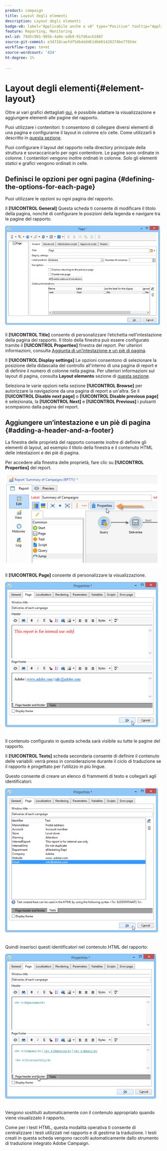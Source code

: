 ```yaml
---
product: campaign
title: Layout degli elementi
description: Layout degli elementi
badge-v8: label="Applicabile anche a v8" type="Positive" tooltip="Applicabile anche a Campaign v8"
feature: Reporting, Monitoring
exl-id: 79d5c901-905b-4a0e-adb9-91fd6acb186f
source-git-commit: e34718caefdf5db4ddd61db601420274be77054e
workflow-type: tm+mt
source-wordcount: '424'
ht-degree: 1%

---
```


# Layout degli elementi{#element-layout}



Oltre ai vari grafici dettagliati [qui](../../reporting/using/creating-a-chart.md#chart-types-and-variants), è possibile adattare la visualizzazione e aggiungere elementi alle pagine del rapporto.

Puoi utilizzare i contenitori: ti consentono di collegare diversi elementi di una pagina e configurarne il layout in colonne e/o celle. Come utilizzarli è descritto in [questa sezione](../../web/using/defining-web-forms-layout.md#creating-containers).

Puoi configurare il layout del rapporto nella directory principale della struttura e sovraccaricarlo per ogni contenitore. Le pagine sono ordinate in colonne. I contenitori vengono inoltre ordinati in colonne. Solo gli elementi statici e grafici vengono ordinati in celle.

## Definisci le opzioni per ogni pagina {#defining-the-options-for-each-page}

Puoi utilizzare le opzioni su ogni pagina del rapporto.

Il **[!UICONTROL General]** Questa scheda ti consente di modificare il titolo della pagina, nonché di configurare le posizioni della legenda e navigare tra le pagine del rapporto.

![](assets/s_ncs_advuser_report_wizard_022.png)

Il **[!UICONTROL Title]** consente di personalizzare l’etichetta nell’intestazione della pagina del rapporto. Il titolo della finestra può essere configurato tramite il **[!UICONTROL Properties]** finestra del report. Per ulteriori informazioni, consulta [Aggiunta di un’intestazione e un piè di pagina](#adding-a-header-and-a-footer).

Il **[!UICONTROL Display settings]** Le opzioni consentono di selezionare la posizione della didascalia del controllo all&#39;interno di una pagina di report e di definire il numero di colonne nella pagina. Per ulteriori informazioni sul layout di pagina, consulta **Layout elemento** sezione di [questa sezione](../../web/using/defining-web-forms-layout.md#positioning-the-fields-on-the-page).

Seleziona le varie opzioni nella sezione **[!UICONTROL Browse]** per autorizzare la navigazione da una pagina di report a un&#39;altra. Se il **[!UICONTROL Disable next page]** o **[!UICONTROL Disable previous page]** è selezionata, la **[!UICONTROL Next]** e **[!UICONTROL Previous]** i pulsanti scompaiono dalla pagina del report.

## Aggiungere un’intestazione e un piè di pagina {#adding-a-header-and-a-footer}

La finestra delle proprietà del rapporto consente inoltre di definire gli elementi di layout, ad esempio il titolo della finestra e il contenuto HTML delle intestazioni e dei piè di pagina.

Per accedere alla finestra delle proprietà, fare clic su **[!UICONTROL Properties]** del report.

![](assets/reporting_properties.png)

Il **[!UICONTROL Page]** consente di personalizzare la visualizzazione.

![](assets/s_ncs_advuser_report_properties_04.png)

Il contenuto configurato in questa scheda sarà visibile su tutte le pagine del rapporto.

Il **[!UICONTROL Texts]** scheda secondaria consente di definire il contenuto delle variabili: verrà preso in considerazione durante il ciclo di traduzione se il rapporto è progettato per l’utilizzo in più lingue.

Questo consente di creare un elenco di frammenti di testo e collegarli agli identificatori:

![](assets/s_ncs_advuser_report_properties_04a.png)

Quindi inserisci questi identificatori nel contenuto HTML del rapporto:

![](assets/s_ncs_advuser_report_properties_04b.png)

Vengono sostituiti automaticamente con il contenuto appropriato quando viene visualizzato il rapporto.

Come per i testi HTML, questa modalità operativa ti consente di centralizzare i testi utilizzati nel rapporto e di gestirne la traduzione. I testi creati in questa scheda vengono raccolti automaticamente dallo strumento di traduzione integrato Adobe Campaign.
